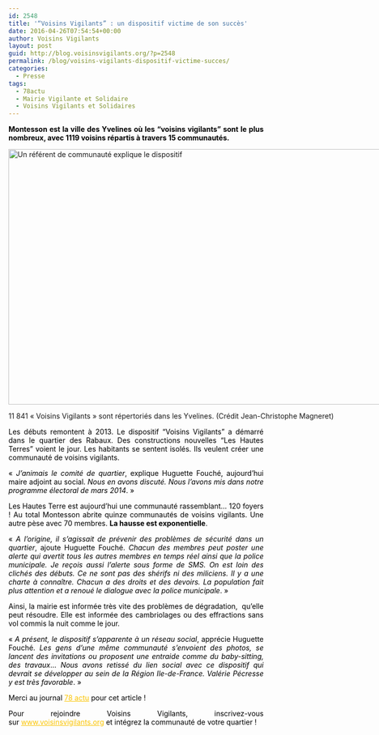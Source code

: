 ```yaml
---
id: 2548
title: '“Voisins Vigilants” : un dispositif victime de son succès'
date: 2016-04-26T07:54:54+00:00
author: Voisins Vigilants
layout: post
guid: http://blog.voisinsvigilants.org/?p=2548
permalink: /blog/voisins-vigilants-dispositif-victime-succes/
categories:
  - Presse 
tags:
  - 78actu
  - Mairie Vigilante et Solidaire
  - Voisins Vigilants et Solidaires
---
```

<p class="bigger mts mbs" style="color: #29292b; text-align: justify;" data-role="chapo">
  <span style="color: #000000;"><strong>Montesson est la ville des Yvelines où les “voisins vigilants” sont le plus nombreux, avec </strong><strong>1119 voisins répartis à travers 15 communautés.</strong></span>
</p>

<div id="attachment_2549" style="width: 809px" class="wp-caption aligncenter">
  <a href="./../../images/2016/04/Voisins-vigilants-630x0.jpg"><img class="wp-image-2549" src="./../../images/2016/04/Voisins-vigilants-630x0.jpg" alt="Un référent de communauté explique le dispositif" width="799" height="505" /></a>  
     
  <p class="wp-caption-text">
    11 841 &laquo;&nbsp;Voisins Vigilants&nbsp;&raquo; sont répertoriés dans les Yvelines. (Crédit Jean-Christophe Magneret)
  </p>
</div>

<p class="bigger mts mbs" style="text-align: justify;" data-role="chapo">
  <span style="color: #000000;">Les débuts remontent à 2013. Le dispositif “Voisins Vigilants” a démarré dans le quartier des Rabaux. Des constructions nouvelles “Les Hautes Terres” voient le jour. Les habitants se sentent isolés. Ils veulent créer une communauté de voisins vigilants.</span>
</p>

<p class="bigger mts mbs" style="text-align: justify;" data-role="chapo">
  <span style="color: #000000;">« <em>J’animais le comité de quartier</em>, explique Huguette Fouché, aujourd’hui maire adjoint au social. <em>Nous en avons discuté. Nous l’avons mis dans notre programme électoral de mars 2014</em>. »</span>
</p>

<p class="bigger mts mbs" style="text-align: justify;" data-role="chapo">
  <span style="color: #000000;">Les Hautes Terre est aujourd’hui une communauté rassemblant… 120 foyers ! Au total Montesson abrite quinze communautés de voisins vigilants. Une autre pèse avec 70 membres. <strong>La hausse est exponentielle</strong>.</span>
</p>

<p class="bigger mts mbs" style="text-align: justify;" data-role="chapo">
  <span style="color: #000000;">« <em>A l’origine, il s’agissait de prévenir des problèmes de sécurité dans un quartier</em>, ajoute Huguette Fouché. <em>Chacun des membres peut poster une alerte qui avertit tous les autres membres en temps réel ainsi que la police municipale. Je reçois aussi l’alerte sous forme de SMS. On est loin des clichés des débuts. Ce ne sont pas des shérifs ni des miliciens. Il y a une charte à connaître. Chacun a des droits et des devoirs. La population fait plus attention et a renoué le dialogue avec la police municipale</em>. »</span>
</p>

<p class="bigger mts mbs" style="text-align: justify;" data-role="chapo">
  <span style="color: #000000;">Ainsi, la mairie est informée très vite des problèmes de dégradation,  qu’elle peut résoudre. Elle est informée des cambriolages ou des effractions sans vol commis la nuit comme le jour.</span>
</p>

<p class="bigger mts mbs" style="text-align: justify;" data-role="chapo">
  <span style="color: #000000;">« <em>A présent, le dispositif s’apparente à un réseau social</em>, apprécie Huguette Fouché. <em>Les gens d’une même communauté s’envoient des photos, se lancent des invitations ou proposent une entraide comme du baby-sitting, des travaux</em>… <em>Nous avons retissé du lien social avec ce dispositif qui devrait se développer au sein de la Région Ile-de-France. Valérie Pécresse y est très favorable</em>. »</span>
</p>

<p style="color: #000000; text-align: justify;">
  Merci au journal <a style="font-weight: inherit; font-style: inherit; color: #fbc400;" href="http://www.78actu.fr/voisins-vigilants-un-dispositif-victime-de-son-succes_34167/">78 actu</a> pour cet article !
</p>

<p style="color: #000000; text-align: justify;">
  Pour rejoindre Voisins Vigilants, inscrivez-vous sur <a style="font-weight: inherit; font-style: inherit; color: #fbc400;" href="http://www.voisinsvigilants.org/">www.voisinsvigilants.org</a> et intégrez la communauté de votre quartier !
</p>

<p class="bigger mts mbs" style="color: #29292b; text-align: justify;" data-role="chapo">
